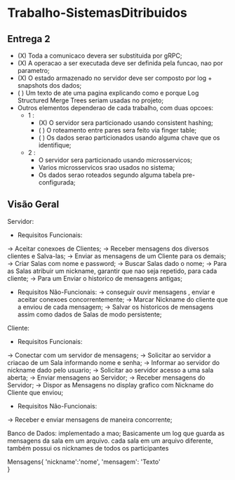 # Trabalho-SistemasDitribuidos


## Entrega 2

* (X) Toda a comunicaco devera ser substituida por gRPC;
* (X) A operacao a ser executada deve ser definida pela funcao, nao por parametro;
* (X) O estado armazenado no servidor deve ser composto por log + snapshots dos dados;
* ( ) Um texto de ate uma pagina explicando como e porque Log Structured Merge Trees seriam usadas no projeto;
* Outros elementos dependerao de cada trabalho, com duas opcoes:
	- 1 :
		* (X) O servidor sera particionado usando consistent hashing;
		* ( ) O roteamento entre pares sera feito via finger table;
		* ( ) Os dados serao particionados usando alguma chave que os identifique;
	- 2 :
		* O servidor sera particionado usando microsservicos;
		* Varios microsservicos srao usados no sistema;
		* Os dados serao roteados segundo alguma tabela pre-configurada;


## Visão Geral

Servidor:

- Requisitos Funcionais:

-> Aceitar conexoes de Clientes;
-> Receber mensagens dos diversos clientes e Salva-las;
-> Enviar as mensagens de um Cliente para os demais;
-> Criar Salas com nome e password;
-> Buscar Salas dado o nome;
-> Para as Salas atribuir um nickname, garantir que nao seja repetido, para cada cliente;
-> Para um Enviar o historico de mensagens antigas;

- Requisitos Não-Funcionais:
-> conseguir ouvir mensagens , enviar e aceitar conexoes concorrentemente;
-> Marcar Nickname do cliente que a enviou de cada mensagem;
-> Salvar os historicos de mensagens assim como dados de Salas de modo persistente;

Cliente:

- Requisitos Funcionais:

-> Conectar com um servidor de mensagens;
-> Solicitar ao servidor a criacao de um Sala informando nome e senha;
-> Informar ao servidor do nickname dado pelo usuario;
-> Solicitar ao servidor acesso a uma sala aberta;
-> Enviar mensagens ao Servidor;
-> Receber mensagens do Servidor;
-> Dispor as Mensagens no display grafico com Nickname do Cliente que enviou;

- Requisitos Não-Funcionais:

-> Receber e enviar mensagens de maneira concorrente;

Banco de Dados:
implementado a mao; Basicamente um log que guarda as mensagens da sala em um arquivo. cada sala em um arquivo diferente, também possui os nicknames de todos os participantes

Mensagens{
     'nickname':'nome',
     'mensagem': 'Texto'       
}
